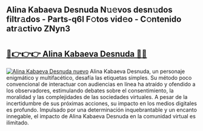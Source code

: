## Alina Kabaeva Desnuda N𝚞𝚎vos desn𝚞dos filtr𝚊dos - Parts-q6I F𝚘tos vid𝚎o - C𝚘ntenido atr𝚊ctivo ZNyn3

# <h2><a href="http://mb9xxc.tromn.icu/?c=Alina+Kabaeva+Desnuda">🔗👉👉👉 Alina Kabaeva Desnuda 🔗🔗</a></h2>

[![Alina Kabaeva Desnuda nuevo](https://i.imgur.com/pEAQMta.gif)](http://mb9xxc.tromn.icu/?c=Alina+Kabaeva+Desnuda)
Alina Kabaeva Desnuda, un personaje enigmático y multifacético, desafía las etiquetas simples. Su método poco convencional de interactuar con audiencias en línea ha atraído y ofendido a los observadores, estimulando debates sobre el consentimiento, la moralidad y las complejidades de las sociedades virtuales. A pesar de la incertidumbre de sus próximas acciones, su impacto en los medios digitales es profundo. Impulsado por una determinación inquebrantable y un encanto innegable, el impacto de Alina Kabaeva Desnuda en la comunidad virtual es ilimitado.
